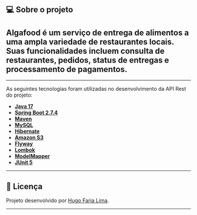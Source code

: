 ## 💻 Sobre o projeto

Algafood é um serviço de entrega de alimentos a uma ampla variedade de restaurantes locais. Suas funcionalidades incluem consulta de restaurantes, pedidos, status de entregas e processamento de pagamentos.
---

---

As seguintes tecnologias foram utilizadas no desenvolvimento da API Rest do projeto:

- **[Java 17](https://www.oracle.com/java)**
- **[Spring Boot  2.7.4](https://spring.io/projects/spring-boot)**
- **[Maven](https://maven.apache.org)**
- **[MySQL](https://www.mysql.com)**
- **[Hibernate](https://hibernate.org)**
- **[Amazon S3](https://aws.amazon.com/pt/s3/)**
- **[Flyway](https://flywaydb.org)**
- **[Lombok](https://projectlombok.org)**
- **[ModelMapper](https://modelmapper.org)**
- **[JUnit 5](https://junit.org/junit5)** 

---

## 📝 Licença

Projeto desenvolvido por [Hugo Faria Lima](https://www.linkedin.com/in/hugofarialima/).

---